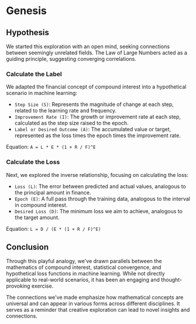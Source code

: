 # Genesis

## Hypothesis

We started this exploration with an open mind, seeking connections between
seemingly unrelated fields. The Law of Large Numbers acted as a guiding
principle, suggesting converging correlations.

### Calculate the Label

We adapted the financial concept of compound interest into a hypothetical
scenario in machine learning:

- `Step Size (S)`: Represents the magnitude of change at each step, related to
  the learning rate and frequency.
- `Improvement Rate (I)`: The growth or improvement rate at each step,
  calculated as the step size raised to the epoch.
- `Label or Desired Outcome (A)`: The accumulated value or target, represented
  as the loss times the epoch times the improvement rate.

Equation: `A = L * E * (1 + R / F)^E`

### Calculate the Loss

Next, we explored the inverse relationship, focusing on calculating the loss:

- `Loss (L)`: The error between predicted and actual values, analogous to the
  principal amount in finance.
- `Epoch (E)`: A full pass through the training data, analogous to the interval
  in compound interest.
- `Desired Loss (D)`: The minimum loss we aim to achieve, analogous to the
  target amount.

Equation: `L = D / (E * (1 + R / F)^E)`

## Conclusion

Through this playful analogy, we've drawn parallels between the mathematics of
compound interest, statistical convergence, and hypothetical loss functions in
machine learning. While not directly applicable to real-world scenarios, it has
been an engaging and thought-provoking exercise.

The connections we've made emphasize how mathematical concepts are universal and
can appear in various forms across different disciplines. It serves as a
reminder that creative exploration can lead to novel insights and connections.
